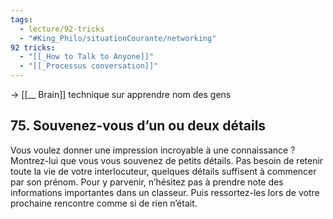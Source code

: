 ```yaml
---
tags:
  - lecture/92-tricks
  - "#King_Philo/situationCourante/networking"
92 tricks:
  - "[[_How to Talk to Anyone]]"
  - "[[_Processus conversation]]"
---
```




-> [[__ Brain]] technique sur apprendre nom des gens
## 75. Souvenez-vous d’un ou deux détails

Vous voulez donner une impression incroyable à une connaissance ? Montrez-lui que vous vous souvenez de petits détails. Pas besoin de retenir toute la vie de votre interlocuteur, quelques détails suffisent à commencer par son prénom. Pour y parvenir, n’hésitez pas à prendre note des informations importantes dans un classeur. Puis ressortez-les lors de votre prochaine rencontre comme si de rien n’était.